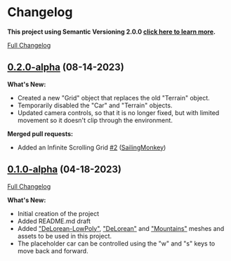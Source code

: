 # Changelog
**This project using Semantic Versioning 2.0.0 [click here to learn more](https://semver.org/).**

[Full Changelog](https://github.com/SailingMonkey/3d-portfolio/compare/v0.1.0-alpha...v0.2.0-alpha)

## [0.2.0-alpha](https://github.com/SailingMonkey/3d-portfolio/tree/v0.2.0-alpha) (08-14-2023)

**What's New:**

- Created a new "Grid" object that replaces the old "Terrain" object.
- Temporarily disabled the "Car" and "Terrain" objects.
- Updated camera controls, so that it is no longer fixed, but with limited movement so it doesn't clip through the environment.
  
**Merged pull requests:**

- Added an Infinite Scrolling Grid [\#2](https://github.com/SailingMonkey/3d-portfolio/pull/2) ([SailingMonkey](https://github.com/SailingMonkey))

## [0.1.0-alpha](https://github.com/SailingMonkey/3d-portfolio/tree/v0.1.0-alpha) (04-18-2023)

[Full Changelog](https://github.com/SailingMonkey/3d-portfolio/commits/v0.1.0-alpha)

**What's New:**

- Initial creation of the project
- Added README.md draft
- Added ["DeLorean-LowPoly"](https://github.com/SailingMonkey/3d-portfolio/tree/v0.1.0-alpha/public/DeLorean-LowPoly), ["DeLorean"](https://github.com/SailingMonkey/3d-portfolio/tree/v0.1.0-alpha/public/DeLorean-LowPoly) and ["Mountains"](https://github.com/SailingMonkey/3d-portfolio/tree/main/public/Mountains) meshes and assets to be used in this project.
- The placeholder car can be controlled using the "w" and "s" keys to move back and forward.
